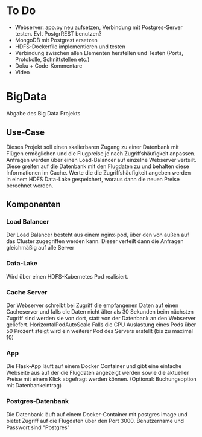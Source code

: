 # To Do
- Webserver: app.py neu aufsetzen, Verbindung mit Postgres-Server testen. Evlt PostgrREST benutzen?
- MongoDB mit Postgrest ersetzen
- HDFS-Dockerfile implementieren und testen
- Verbindung zwischen allen Elementen herstellen und Testen (Ports, Protokolle, Schnittstellen etc.)
- Doku + Code-Kommentare
- Video

# BigData
Abgabe des Big Data Projekts

## Use-Case
Dieses Projekt soll einen skalierbaren Zugang zu einer Datenbank mit Flügen ermöglichen und die Flugpreise je nach Zugriffshäufigkeit anpassen.
Anfragen werden über einen Load-Balancer auf einzelne Webserver verteilt. Diese greifen auf die Datenbank mit den Flugdaten zu und behalten diese Informationen im Cache.
Werte die die Zugriffshäufigkeit angeben werden in einem HDFS Data-Lake gespeichert, woraus dann die neuen Preise berechnet werden.

## Komponenten

### Load Balancer
Der Load Balancer besteht aus einem nginx-pod, über den von außen auf das Cluster zugegriffen werden kann. 
Dieser verteilt dann die Anfragen gleichmäßig auf alle Server
### Data-Lake
Wird über einen HDFS-Kubernetes Pod realisiert.
### Cache Server
Der Webserver schreibt bei Zugriff die empfangenen Daten auf einen Cacheserver und falls die Daten nicht älter als 30 Sekunden beim nächsten Zugriff sind werden sie von dort, statt von der Datenbank an den Webserver geliefert. HorizontalPodAutoScale Falls die CPU Auslastung eines Pods über 50 Prozent steigt wird ein weiterer Pod des Servers erstellt (bis zu maximal 10)
### App
Die Flask-App läuft auf einem Docker Container und gibt eine einfache Webseite aus auf der die Flugdaten angezeigt werden sowie die aktuellen Preise mit einem Klick abgefragt werden können. (Optional: Buchungsoption mit Datenbankeintrag)
### Postgres-Datenbank
Die Datenbank läuft auf einem Docker-Container mit postgres image und bietet Zugriff auf die Flugdaten über den Port 3000.
Benutzername und Passwort sind "Postgres"



